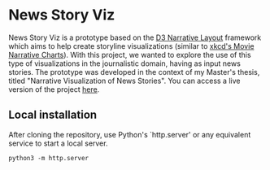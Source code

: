 # News Story Viz

News Story Viz is a prototype based on the [D3 Narrative Layout](https://github.com/abcnews/d3-layout-narrative) framework which aims to help create storyline visualizations (similar to [xkcd's Movie Narrative Charts](https://xkcd.com/657/)). With this project, we wanted to explore the use of this type of visualizations in the journalistic domain, having as input news stories. The prototype was developed in the context of my Master's thesis, titled "Narrative Visualization of News Stories". You can access a live version of the project [here](https://marianafcosta.github.io/news-story-viz/).

## Local installation

After cloning the repository, use Python's `http.server' or any equivalent service to start a local server. 

```
python3 -m http.server
```
